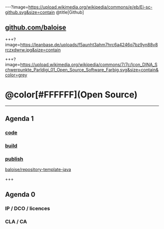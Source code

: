 ---?image=https://upload.wikimedia.org/wikipedia/commons/e/eb/Ei-sc-github.svg&size=contain
@title[Github]
## [github.com/baloise](https://github.com/baloise)

+++?image=https://leanbase.de/uploads/f5aunht3ahm7hrc6a4246q7bz9yn88v8rczxdwrw.jpg&size=contain

+++?image=https://upload.wikimedia.org/wikipedia/commons/7/7c/Icon_DINA_Schwerpunkte_Parldigi_01_Open_Source_Software_Farbig.svg&size=contain&color=grey

# @color[#FFFFFF](Open Source)

---

## Agenda 1

### [code](https://gitpod.io/#https://github.com/baloise/open-source/blob/master/docs/slides/intro-dev/PITCHME.md)
### [build](https://travis-ci.org/baloise/open-source)
### [publish](https://baloise.github.io/open-source/docs/arc42/#_overview_3)

[baloise/repository-template-java](https://github.com/baloise/repository-template-java)

+++

## Agenda 0

### IP / DCO / licences
### CLA / CA
